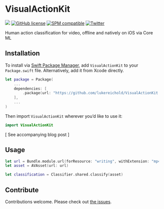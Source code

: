 # VisualActionKit

![](https://img.shields.io/badge/Swift-5.3-orange.svg)
[![GitHub license](https://img.shields.io/badge/license-MIT-lightgrey.svg)](https://github.com/lukereichold/VisualActionKit/blob/master/LICENSE) 
[![SPM compatible](https://img.shields.io/badge/spm-compatible-brightgreen.svg?style=flat)](https://swift.org/package-manager)
[![Twitter](https://img.shields.io/badge/twitter-@lreichold-blue.svg?style=flat)](https://twitter.com/lreichold)

Human action classification for video, offline and natively on iOS via Core ML


## Installation

To install via [Swift Package Manager](https://swift.org/package-manager), add `VisualActionKit` to your `Package.swift` file. Alternatively, add it from Xcode directly.

```swift
let package = Package(
    ...
    dependencies: [
        .package(url: "https://github.com/lukereichold/VisualActionKit.git", from: "0.1.0")
    ],
    ...
)
```

Then import `VisualActionKit` wherever you’d like to use it:

```swift
import VisualActionKit
```

[ See accompanying blog post ]


## Usage

```swift
let url = Bundle.module.url(forResource: "writing", withExtension: "mp4")
let asset = AVAsset(url: url)

let classification = Classifier.shared.classify(asset)
```

## Contribute

Contributions welcome. Please check out [the issues](https://github.com/lukereichold/VisualActionKit/issues).
